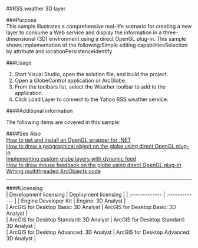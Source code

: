 ##RSS weather 3D layer

###Purpose  
This sample illustrates a comprehensive real-life scenario for creating a new layer to consume a Web service and display the information in a three-dimensional (3D) environment using a direct OpenGL plug-in. This sample shows implementation of the following:Simple editing capabilitiesSelection by attribute and locationPersistenceIdentify  


###Usage
1. Start Visual Studio, open the solution file, and build the project.  
1. Open a GlobeControl application or ArcGlobe.  
1. From the toolbars list, select the Weather toolbar to add to the application.  
1. Click Load Layer to connect to the Yahoo RSS weather service.  





####Additional information  
<div xmlns="http://www.w3.org/1999/xhtml" xmlns:my="http://schemas.microsoft.com/office/infopath/2003/myXSD/2006-02-10T23:25:53">The following items are covered in this sample:</div>  


####See Also  
[How to get and install an OpenGL wrapper for .NET](http://desktop.arcgis.com/search/?q=How%20to%20get%20and%20install%20an%20OpenGL%20wrapper%20for%20.NET&p=0&language=en&product=arcobjects-sdk-dotnet&version=&n=15&collection=help)  
[How to draw a geographical object on the globe using direct OpenGL plug-in](http://desktop.arcgis.com/search/?q=How%20to%20draw%20a%20geographical%20object%20on%20the%20globe%20using%20direct%20OpenGL%20plug-in&p=0&language=en&product=arcobjects-sdk-dotnet&version=&n=15&collection=help)  
[Implementing custom globe layers with dynamic feed](http://desktop.arcgis.com/search/?q=Implementing%20custom%20globe%20layers%20with%20dynamic%20feed&p=0&language=en&product=arcobjects-sdk-dotnet&version=&n=15&collection=help)  
[How to draw mouse feedback on the globe using direct OpenGL plug-in](http://desktop.arcgis.com/search/?q=How%20to%20draw%20mouse%20feedback%20on%20the%20globe%20using%20direct%20OpenGL%20plug-in&p=0&language=en&product=arcobjects-sdk-dotnet&version=&n=15&collection=help)  
[Writing multithreaded ArcObjects code](http://desktop.arcgis.com/search/?q=Writing%20multithreaded%20ArcObjects%20code&p=0&language=en&product=arcobjects-sdk-dotnet&version=&n=15&collection=help)  


---------------------------------

####Licensing  
| Development licensing | Deployment licensing | 
| :------------- | :------------- | 
| Engine Developer Kit | Engine: 3D Analyst |  
| ArcGIS for Desktop Basic: 3D Analyst | ArcGIS for Desktop Basic: 3D Analyst |  
| ArcGIS for Desktop Standard: 3D Analyst | ArcGIS for Desktop Standard: 3D Analyst |  
| ArcGIS for Desktop Advanced: 3D Analyst | ArcGIS for Desktop Advanced: 3D Analyst |  


